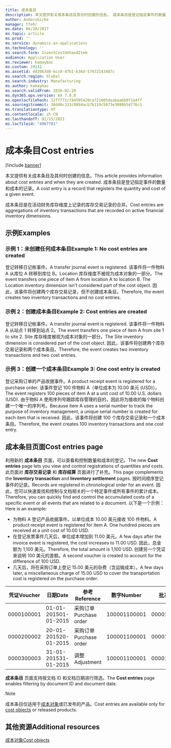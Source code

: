 ```yaml
---
title: 成本条目
description: 本文提供有关成本条目及其何时创建的信息。 成本条目是登记指定事件的数量和成本的记录。
author: AndersGirke
manager: tfehr
ms.date: 06/20/2017
ms.topic: article
ms.prod: ''
ms.service: dynamics-ax-applications
ms.technology: ''
ms.search.form: InventCostOnhandItem
audience: Application User
ms.reviewer: kamaybac
ms.custom: 19131
ms.assetid: dd2663d8-bcc0-47b1-b36d-57433143487c
ms.search.region: Global
ms.search.industry: Manufacturing
ms.author: kamaybac
ms.search.validFrom: 2016-02-28
ms.dyn365.ops.version: AX 7.0.0
ms.openlocfilehash: 12ff771cf44595420ca721605daabaa6b071a4ff
ms.sourcegitcommit: 38d40c331c8894acb7b119c5073e3088b54776c1
ms.translationtype: HT
ms.contentlocale: zh-CN
ms.lasthandoff: 01/15/2021
ms.locfileid: "4967781"
---
```

# <a name="cost-entries"></a><span data-ttu-id="1c96e-104">成本条目</span><span class="sxs-lookup"><span data-stu-id="1c96e-104">Cost entries</span></span>

[!include [banner](../includes/banner.md)]

<span data-ttu-id="1c96e-105">本文提供有关成本条目及其何时创建的信息。</span><span class="sxs-lookup"><span data-stu-id="1c96e-105">This article provides information about cost entries and when they are created.</span></span> <span data-ttu-id="1c96e-106">成本条目是登记指定事件的数量和成本的记录。</span><span class="sxs-lookup"><span data-stu-id="1c96e-106">A cost entry is a record that registers the quantity and cost of a given event.</span></span>

<span data-ttu-id="1c96e-107">成本条目是在活动财务库存维度上记录的库存交易记录的合并。</span><span class="sxs-lookup"><span data-stu-id="1c96e-107">Cost entries are aggregations of inventory transactions that are recorded on active financial inventory dimensions.</span></span>

## <a name="examples"></a><span data-ttu-id="1c96e-108">示例</span><span class="sxs-lookup"><span data-stu-id="1c96e-108">Examples</span></span>
### <a name="example-1-no-cost-entries-are-created"></a><span data-ttu-id="1c96e-109">示例 1：未创建任何成本条目</span><span class="sxs-lookup"><span data-stu-id="1c96e-109">Example 1: No cost entries are created</span></span>

<span data-ttu-id="1c96e-110">登记转移日记帐事件。</span><span class="sxs-lookup"><span data-stu-id="1c96e-110">A transfer journal event is registered.</span></span> <span data-ttu-id="1c96e-111">该事件将一件物料 A 从库位 A 转移到库位 B。Location 库存维度不被视为成本对象的一部分。</span><span class="sxs-lookup"><span data-stu-id="1c96e-111">The event transfers one piece of item A from location A to location B. The Location inventory dimension isn't considered part of the cost object.</span></span> <span data-ttu-id="1c96e-112">因此，该事件将创建两个库存交易记录，但不创建成本条目。</span><span class="sxs-lookup"><span data-stu-id="1c96e-112">Therefore, the event creates two inventory transactions and no cost entries.</span></span>

### <a name="example-2-cost-entries-are-created"></a><span data-ttu-id="1c96e-113">示例 2：创建成本条目</span><span class="sxs-lookup"><span data-stu-id="1c96e-113">Example 2: Cost entries are created</span></span>

<span data-ttu-id="1c96e-114">登记转移日记帐事件。</span><span class="sxs-lookup"><span data-stu-id="1c96e-114">A transfer journal event is registered.</span></span> <span data-ttu-id="1c96e-115">该事件将一件物料 A 从站点 1 转移到站点 2。</span><span class="sxs-lookup"><span data-stu-id="1c96e-115">The event transfers one piece of item A from site 1 to site 2.</span></span> <span data-ttu-id="1c96e-116">Site 库存维度被视为成本对象的一部分。</span><span class="sxs-lookup"><span data-stu-id="1c96e-116">The Site inventory dimension is considered part of the cost object.</span></span> <span data-ttu-id="1c96e-117">因此，该事件将创建两个库存交易记录和两个成本条目。</span><span class="sxs-lookup"><span data-stu-id="1c96e-117">Therefore, the event creates two inventory transactions and two cost entries.</span></span>

### <a name="example-3-one-cost-entry-is-created"></a><span data-ttu-id="1c96e-118">示例 3：创建一个成本条目</span><span class="sxs-lookup"><span data-stu-id="1c96e-118">Example 3: One cost entry is created</span></span>

<span data-ttu-id="1c96e-119">登记采购订单的产品收据事件。</span><span class="sxs-lookup"><span data-stu-id="1c96e-119">A product receipt event is registered for a purchase order.</span></span> <span data-ttu-id="1c96e-120">该事件登记 100 件物料 A（单位成本为 10.00 美元 (USD)）。</span><span class="sxs-lookup"><span data-stu-id="1c96e-120">The event registers 100 pieces of item A at a unit cost of 10.00 U.S. dollars (USD).</span></span> <span data-ttu-id="1c96e-121">由于物料 A 使用序列号跟踪库存管理的目的，因此将为接收的每个物料创建一个唯一的序列号。</span><span class="sxs-lookup"><span data-stu-id="1c96e-121">Because item A uses a serial number to track the purpose of inventory management, a unique serial number is created for each item that is received.</span></span> <span data-ttu-id="1c96e-122">因此，该事件将创建 100 个库存交易记录和一个成本条目。</span><span class="sxs-lookup"><span data-stu-id="1c96e-122">Therefore, the event creates 100 inventory transactions and one cost entry.</span></span>

## <a name="cost-entries-page"></a><span data-ttu-id="1c96e-123">成本条目页面</span><span class="sxs-lookup"><span data-stu-id="1c96e-123">Cost entries page</span></span>
<span data-ttu-id="1c96e-124">利用新的 **成本条目** 页面，可以查看和控制数量和成本的登记。</span><span class="sxs-lookup"><span data-stu-id="1c96e-124">The new **Cost entries** page lets you view and control registrations of quantities and costs.</span></span> <span data-ttu-id="1c96e-125">此页面对 **库存交易记录** 和 **库存结算** 页面进行了补充。</span><span class="sxs-lookup"><span data-stu-id="1c96e-125">This page complements the **Inventory transaction** and **Inventory settlement** pages.</span></span> <span data-ttu-id="1c96e-126">按时间顺序登记事件的记录。</span><span class="sxs-lookup"><span data-stu-id="1c96e-126">Records are registered in chronological order for an event.</span></span> <span data-ttu-id="1c96e-127">因此，您可以快速查找和控制与文档相关的一个特定事件或所有事件的累计成本。</span><span class="sxs-lookup"><span data-stu-id="1c96e-127">Therefore, you can quickly find and control the accumulated costs of a specific event or all events that are related to a document.</span></span> <span data-ttu-id="1c96e-128">以下是一个示例：</span><span class="sxs-lookup"><span data-stu-id="1c96e-128">Here is an example:</span></span>

-   <span data-ttu-id="1c96e-129">为物料 A 登记产品收据事件。以单位成本 10.00 美元接收 100 件物料。</span><span class="sxs-lookup"><span data-stu-id="1c96e-129">A product receipt event is registered for item A. One hundred pieces are received at a unit cost of 10.00 USD.</span></span>
-   <span data-ttu-id="1c96e-130">在登记发票事件几天后，单位成本增加到 11.00 美元。</span><span class="sxs-lookup"><span data-stu-id="1c96e-130">A few days after the invoice event is registered, the cost increases to 11.00 USD.</span></span> <span data-ttu-id="1c96e-131">因此，总金额为 1,100 美元。</span><span class="sxs-lookup"><span data-stu-id="1c96e-131">Therefore, the total amount is 1,100 USD.</span></span> <span data-ttu-id="1c96e-132">创建另一个凭证来说明 100 美元的差额。</span><span class="sxs-lookup"><span data-stu-id="1c96e-132">A second voucher is created to account for the difference of 100 USD.</span></span>
-   <span data-ttu-id="1c96e-133">几天后，将在采购订单上登记 15.00 美元的杂费（含运输成本）。</span><span class="sxs-lookup"><span data-stu-id="1c96e-133">A few days later, a miscellaneous charge of 15.00 USD to cover the transportation cost is registered on the purchase order.</span></span>

| <span data-ttu-id="1c96e-134">凭证</span><span class="sxs-lookup"><span data-stu-id="1c96e-134">Voucher</span></span> | <span data-ttu-id="1c96e-135">日期</span><span class="sxs-lookup"><span data-stu-id="1c96e-135">Date</span></span>       | <span data-ttu-id="1c96e-136">参考</span><span class="sxs-lookup"><span data-stu-id="1c96e-136">Reference</span></span>      | <span data-ttu-id="1c96e-137">数字</span><span class="sxs-lookup"><span data-stu-id="1c96e-137">Number</span></span> | <span data-ttu-id="1c96e-138">批次 ID</span><span class="sxs-lookup"><span data-stu-id="1c96e-138">Lot ID</span></span>  | <span data-ttu-id="1c96e-139">数量</span><span class="sxs-lookup"><span data-stu-id="1c96e-139">Quantity</span></span> | <span data-ttu-id="1c96e-140">本币金额</span><span class="sxs-lookup"><span data-stu-id="1c96e-140">Amount</span></span>  |
|---------|------------|----------------|--------|---------|---------------|----|
| <span data-ttu-id="1c96e-141">00001</span><span class="sxs-lookup"><span data-stu-id="1c96e-141">00001</span></span>   | <span data-ttu-id="1c96e-142">01-01-2015</span><span class="sxs-lookup"><span data-stu-id="1c96e-142">01-01-2015</span></span> | <span data-ttu-id="1c96e-143">采购订单</span><span class="sxs-lookup"><span data-stu-id="1c96e-143">Purchase order</span></span> | <span data-ttu-id="1c96e-144">100001</span><span class="sxs-lookup"><span data-stu-id="1c96e-144">100001</span></span> | <span data-ttu-id="1c96e-145">0000101</span><span class="sxs-lookup"><span data-stu-id="1c96e-145">0000101</span></span> | <span data-ttu-id="1c96e-146">100.00</span><span class="sxs-lookup"><span data-stu-id="1c96e-146">100.00</span></span>   | <span data-ttu-id="1c96e-147">1000.00</span><span class="sxs-lookup"><span data-stu-id="1c96e-147">1000.00</span></span> |
| <span data-ttu-id="1c96e-148">00002</span><span class="sxs-lookup"><span data-stu-id="1c96e-148">00002</span></span>   | <span data-ttu-id="1c96e-149">20-01-2015</span><span class="sxs-lookup"><span data-stu-id="1c96e-149">20-01-2015</span></span> | <span data-ttu-id="1c96e-150">采购订单</span><span class="sxs-lookup"><span data-stu-id="1c96e-150">Purchase order</span></span> | <span data-ttu-id="1c96e-151">100001</span><span class="sxs-lookup"><span data-stu-id="1c96e-151">100001</span></span> | <span data-ttu-id="1c96e-152">0000101</span><span class="sxs-lookup"><span data-stu-id="1c96e-152">0000101</span></span> |          | <span data-ttu-id="1c96e-153">100.00</span><span class="sxs-lookup"><span data-stu-id="1c96e-153">100.00</span></span>  |
| <span data-ttu-id="1c96e-154">00003</span><span class="sxs-lookup"><span data-stu-id="1c96e-154">00003</span></span>   | <span data-ttu-id="1c96e-155">31-01-2015</span><span class="sxs-lookup"><span data-stu-id="1c96e-155">31-01-2015</span></span> | <span data-ttu-id="1c96e-156">调整</span><span class="sxs-lookup"><span data-stu-id="1c96e-156">Adjustment</span></span>     | <span data-ttu-id="1c96e-157">100001</span><span class="sxs-lookup"><span data-stu-id="1c96e-157">100001</span></span> | <span data-ttu-id="1c96e-158">0000101</span><span class="sxs-lookup"><span data-stu-id="1c96e-158">0000101</span></span> |          | <span data-ttu-id="1c96e-159">15.00</span><span class="sxs-lookup"><span data-stu-id="1c96e-159">15.00</span></span>   |

<span data-ttu-id="1c96e-160">**成本条目** 页面支持按文档 ID 和文档日期进行筛选。</span><span class="sxs-lookup"><span data-stu-id="1c96e-160">The **Cost entries** page enables filtering by document ID and document date.</span></span> 

> [!NOTE]
> <span data-ttu-id="1c96e-161">成本条目仅适用于[成本对象](cost-object.md)或已发布的产品。</span><span class="sxs-lookup"><span data-stu-id="1c96e-161">Cost entries are available only for [cost objects](cost-object.md) or released products.</span></span>

<a name="additional-resources"></a><span data-ttu-id="1c96e-162">其他资源</span><span class="sxs-lookup"><span data-stu-id="1c96e-162">Additional resources</span></span>
--------

[<span data-ttu-id="1c96e-163">成本对象</span><span class="sxs-lookup"><span data-stu-id="1c96e-163">Cost objects</span></span>](cost-object.md)



